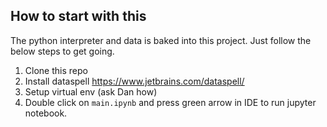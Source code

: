 ## How to start with this

The python interpreter and data is baked into this project. Just follow the below steps to get going.

1. Clone this repo
2. Install dataspell https://www.jetbrains.com/dataspell/
3. Setup virtual env (ask Dan how)
4. Double click on `main.ipynb` and press green arrow in IDE to run jupyter notebook.